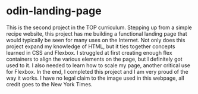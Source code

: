 # odin-landing-page

This is the second project in the TOP curriculum. Stepping up from a simple recipe website, this project has me building a functional landing page that would typically be seen for many uses on the Internet. Not only does this project expand my knowledge of HTML, but it ties together concepts learned in CSS and Flexbox. I struggled at first creating enough flex containers to align the various elements on the page, but I definitely got used to it. I also needed to learn how to scale my page, another critical use for Flexbox. In the end, I completed this project and I am very proud of the way it works. I have no legal claim to the image used in this webpage, all credit goes to the New York Times.